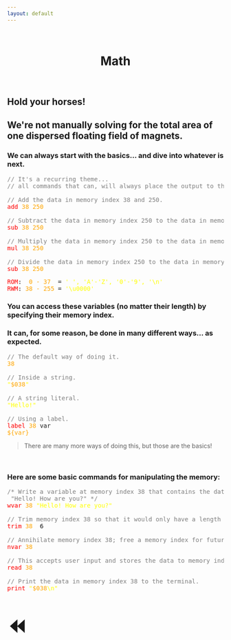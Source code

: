 ```yaml
---
layout: default
---
```


<style>
	a {
    text-decoration: none;
		font-weight: bold;
	}
	.center_text {
		text-align: center;
	}
	.arrows {
		font-size: 50px;
	}
	.command {
		color: red;
	}
	.string {
		color: yellow;
	}
	.index {
		color: orange;
	}
	.comment {
		color: grey;
	}
</style>

<br>

<h1 class="center_text"><a href="math.html">Math</a></h1>

<br>

<h2>Hold your horses!</h2>
<h2>We're not manually solving for the total area of one dispersed floating field of magnets.</h2>

<h3>We can always start with the basics... and dive into whatever is next.</h3>

<pre>
<span class="comment">// It's a recurring theme...</span>
<span class="comment">// all commands that can, will always place the output to the first given memory index.</span>

<span class="comment">// Add the data in memory index 38 and 250.</span>
<span class="command">add</span> <span class="index">38 250</span>

<span class="comment">// Subtract the data in memory index 250 to the data in memory index 38.</span>
<span class="command">sub</span> <span class="index">38 250</span>

<span class="comment">// Multiply the data in memory index 250 to the data in memory index 38.</span>
<span class="command">mul</span> <span class="index">38 250</span>

<span class="comment">// Divide the data in memory index 250 to the data in memory index 38.</span>
<span class="command">sub</span> <span class="index">38 250</span>
</pre>

<pre>
<span class="command">ROM</span>: <span class="index"> 0 - 37 </span> = <span class="string">' ', 'A'-'Z', '0'-'9', '\n'</span>
<span class="command">RWM</span>: <span class="index">38 - 255</span> = <span class="string">'\u0000'</span>
</pre>

<h3>You can access these variables (no matter their length) by specifying their memory index.</h3>
<h3>It can, for some reason, be done in many different ways... as expected.</h3>

<pre>
<span class="comment">// The default way of doing it.</span>
<span class="index">38</span>

<span class="comment">// Inside a string.</span>
<span class="string">"<span class="index">$038</span>"</span>

<span class="comment">// A string literal.</span>
<span class="string">"Hello!"</span>

<span class="comment">// Using a label.</span>
<span class="command">label </span><span class="index">38 </span>var
<span class="index">${var}</span>
</pre>

<blockquote>
There are many more ways of doing this, but those are the basics!
</blockquote>

<br>

<h3>Here are some basic commands for manipulating the memory:</h3>

<pre>
<span class="comment">/&ast; Write a variable at memory index 38 that contains the data:</span>
<span class="comment"> "Hello! How are you?" &ast;/</span>
<span class="command">wvar </span><span class="index">38 </span><span class="string">"Hello! How are you?"</span>

<span class="comment">// Trim memory index 38 so that it would only have a length of 6 characters.</span>
<span class="command">trim </span><span class="index">38 </span> 6

<span class="comment">// Annihilate memory index 38; free a memory index for future use.</span>
<span class="command">nvar </span><span class="index">38</span>

<span class="comment">// This accepts user input and stores the data to memory index 38.</span>
<span class="command">read</span> <span class="index">38</span>

<span class="comment">// Print the data in memory index 38 to the terminal.</span>
<span class="command">print</span> <span class="string">"<span class="index">$038</span>\n"</span>
</pre>

<br>

<a href="literacy.html" class="arrows" style="float: left;">⏪️</a>
<!--<a href="variables.html" class="arrows" style="float: right;">⏩</a>-->
